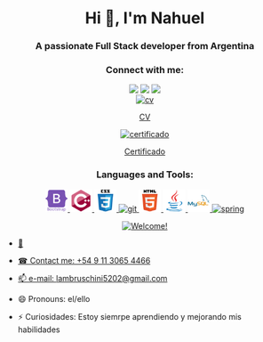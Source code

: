 <h1 align="center">Hi 👋, I'm Nahuel</h1>
<h3 align="center">A passionate Full Stack developer from Argentina</h3>

<h3 align="center">Connect with me:</h3>
<p align="center">
 <div align= "center">
  <a href="https://instagram.com/allaboutnahuel" target="_blank"><img src="https://img.shields.io/badge/-Instagram-%23E4405F?style=for-the-badge&logo=instagram&logoColor=white" target="_blank"></a>
  <a href = "mailto:lambruschini5202@gmail.com"><img src="https://img.shields.io/badge/-Gmail-%23333?style=for-the-badge&logo=gmail&logoColor=white" target="_blank"></a>
  <a href="https://www.linkedin.com/in/nahuel-lambrus/" target="_blank"><img src="https://img.shields.io/badge/-LinkedIn-%230077B5?style=for-the-badge&logo=linkedin&logoColor=white" target="_blank"></a>
  <br>
  <div>
  <a aling="center" href="https://drive.google.com/file/d/1v0DpZzQRvYANVJ6wJdfEO7vkKMuD5prV/view?usp=sharing" target="_blank"><img src="https://cdn-icons-png.flaticon.com/512/3135/3135800.png" alt="cv" width="40" height="40"/><p>CV</p></a>
   <a aling="center" href="https://drive.google.com/file/d/1y49xcUvYp0R1rTEvl9dEq465h9Lf9KLQ/view?usp=sharing" target="_blank"><img src="https://cdn-icons-png.flaticon.com/512/3135/3135807.png" alt="certificado" width="40" height="40"/><p>Certificado</p></a>
  </div>
 </div>
 
</p>
<h3 align="center">Languages and Tools:</h3>
<p align="center"> <a href="https://getbootstrap.com" target="_blank" rel="noreferrer"> <img src="https://raw.githubusercontent.com/devicons/devicon/master/icons/bootstrap/bootstrap-plain-wordmark.svg" alt="bootstrap" width="40" height="40"/> </a> <a href="https://www.w3schools.com/cpp/" target="_blank" rel="noreferrer"> <img src="https://raw.githubusercontent.com/devicons/devicon/master/icons/cplusplus/cplusplus-original.svg" alt="cplusplus" width="40" height="40"/> </a> <a href="https://www.w3schools.com/css/" target="_blank" rel="noreferrer"> <img src="https://raw.githubusercontent.com/devicons/devicon/master/icons/css3/css3-original-wordmark.svg" alt="css3" width="40" height="40"/> </a> <a href="https://git-scm.com/" target="_blank" rel="noreferrer"> <img src="https://www.vectorlogo.zone/logos/git-scm/git-scm-icon.svg" alt="git" width="40" height="40"/> </a> <a href="https://www.w3.org/html/" target="_blank" rel="noreferrer"> <img src="https://raw.githubusercontent.com/devicons/devicon/master/icons/html5/html5-original-wordmark.svg" alt="html5" width="40" height="40"/> </a> <a href="https://www.java.com" target="_blank" rel="noreferrer"> <img src="https://raw.githubusercontent.com/devicons/devicon/master/icons/java/java-original.svg" alt="java" width="40" height="40"/> </a> <a href="https://www.mysql.com/" target="_blank" rel="noreferrer"> <img src="https://raw.githubusercontent.com/devicons/devicon/master/icons/mysql/mysql-original-wordmark.svg" alt="mysql" width="40" height="40"/> </a> <a href="https://spring.io/" target="_blank" rel="noreferrer"> <img src="https://www.vectorlogo.zone/logos/springio/springio-icon.svg" alt="spring" width="40" height="40"/> </a> 

<a href="" target="_blank" rel="noreferrer"> <div align="center" width="50">
  <img src="https://media.giphy.com/media/bcKmIWkUMCjVm/giphy.gif" alt="Welcome!" width="300"/>
</div>



- 🌱 
 
- ☎ Contact me: +54 9 11 3065 4466 
 
- 📫 e-mail: lambruschini5202@gmail.com
 
- 😄 Pronouns: el/ello
 
- ⚡ Curiosidades: Estoy siemrpe aprendiendo y mejorando mis habilidades
 

  
